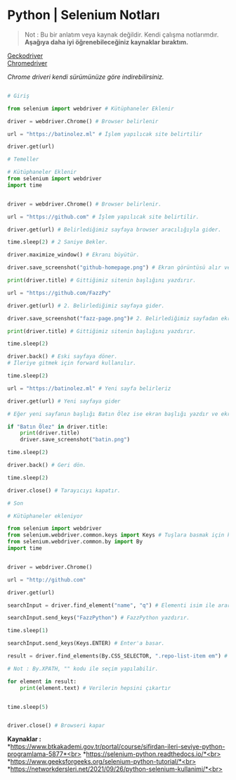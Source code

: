 # Python | Selenium Notları

> Not : Bu bir anlatım veya kaynak değildir. Kendi çalışma notlarımdır.<br>
> **Aşağıya daha iyi öğrenebileceğiniz kaynaklar bıraktım.**

[Geckodriver](https://github.com/FazzPy/FazzPython/blob/main/Belgeler/geckodriver.exe)<br>
[Chromedriver](https://github.com/FazzPy/FazzPython/blob/main/Belgeler/chromedriver.exe)<br>

*Chrome driveri kendi sürümünüze göre indirebilirsiniz.*

```python

# Giriş

from selenium import webdriver # Kütüphaneler Eklenir

driver = webdriver.Chrome() # Browser belirlenir

url = "https://batinolez.ml" # İşlem yapılıcak site belirtilir

driver.get(url)

```


```python
# Temeller

# Kütüphaneler Eklenir
from selenium import webdriver 
import time


driver = webdriver.Chrome() # Browser belirlenir.

url = "https://github.com" # İşlem yapılıcak site belirtilir.

driver.get(url) # Belirlediğimiz sayfaya browser aracılığıyla gider.

time.sleep(2) # 2 Saniye Bekler.

driver.maximize_window() # Ekranı büyütür.

driver.save_screenshot("github-homepage.png") # Ekran görüntüsü alır ve kaydeder.

print(driver.title) # Gittiğimiz sitenin başlığını yazdırır.

url = "https://github.com/FazzPy"

driver.get(url) # 2. Belirlediğimiz sayfaya gider.

driver.save_screenshot("fazz-page.png")# 2. Belirlediğimiz sayfadan ekran görüntüsü alır.

print(driver.title) # Gittiğimiz sitenin başlığını yazdırır.

time.sleep(2)

driver.back() # Eski sayfaya döner.
# İleriye gitmek için forward kullanılır.

time.sleep(2)

url = "https://batinolez.ml" # Yeni sayfa belirleriz

driver.get(url) # Yeni sayfaya gider

# Eğer yeni sayfanın başlığı Batın Ölez ise ekran başlığı yazdır ve ekran görüntüsü al.

if "Batın Ölez" in driver.title:
    print(driver.title)
    driver.save_screenshot("batin.png")

time.sleep(2)

driver.back() # Geri dön.

time.sleep(2)

driver.close() # Tarayıcıyı kapatır.

```

```python
# Son

# Kütüphaneler ekleniyor

from selenium import webdriver
from selenium.webdriver.common.keys import Keys # Tuşlara basmak için kullanılır.
from selenium.webdriver.common.by import By
import time


driver = webdriver.Chrome()

url = "http://github.com"

driver.get(url)

searchInput = driver.find_element("name", "q") # Elementi isim ile arar ve q adlı elementi bulur.

searchInput.send_keys("FazzPython") # FazzPython yazdırır.

time.sleep(1)

searchInput.send_keys(Keys.ENTER) # Enter'a basar.

result = driver.find_elements(By.CSS_SELECTOR, ".repo-list-item em") # CSS İle seçim yapar

# Not : By.XPATH, "" kodu ile seçim yapılabilir.

for element in result:
    print(element.text) # Verilerin hepsini çıkartır


time.sleep(5)


driver.close() # Browseri kapar


```

**Kaynaklar :**<br>
*https://www.btkakademi.gov.tr/portal/course/sifirdan-ileri-seviye-python-programlama-5877*<br>
*https://selenium-python.readthedocs.io/*<br>
*https://www.geeksforgeeks.org/selenium-python-tutorial/*<br>
*https://networkdersleri.net/2021/09/26/python-selenium-kullanimi/*<br>

